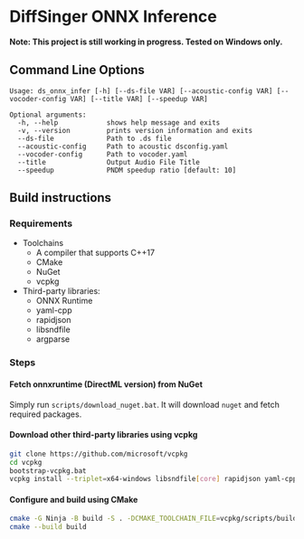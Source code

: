 # DiffSinger ONNX Inference
**Note: This project is still working in progress. Tested on Windows only.**

## Command Line Options
```
Usage: ds_onnx_infer [-h] [--ds-file VAR] [--acoustic-config VAR] [--vocoder-config VAR] [--title VAR] [--speedup VAR]

Optional arguments:
  -h, --help            shows help message and exits
  -v, --version         prints version information and exits
  --ds-file             Path to .ds file
  --acoustic-config     Path to acoustic dsconfig.yaml
  --vocoder-config      Path to vocoder.yaml
  --title               Output Audio File Title
  --speedup             PNDM speedup ratio [default: 10]
```

## Build instructions
### Requirements
* Toolchains
  * A compiler that supports C++17
  * CMake
  * NuGet
  * vcpkg
* Third-party libraries:
  * ONNX Runtime
  * yaml-cpp
  * rapidjson
  * libsndfile
  * argparse

### Steps
#### Fetch onnxruntime (DirectML version) from NuGet
Simply run `scripts/download_nuget.bat`. It will download `nuget` and fetch required packages.

#### Download other third-party libraries using vcpkg
```bash
git clone https://github.com/microsoft/vcpkg
cd vcpkg
bootstrap-vcpkg.bat
vcpkg install --triplet=x64-windows libsndfile[core] rapidjson yaml-cpp argparse
```

#### Configure and build using CMake
```bash
cmake -G Ninja -B build -S . -DCMAKE_TOOLCHAIN_FILE=vcpkg/scripts/buildsystems/vcpkg.cmake -DVCPKG_TARGET_TRIPLET=x64-windows
cmake --build build
```
